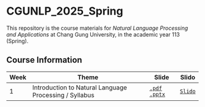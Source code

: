 # CGUNLP_2025_Spring

This repository is the course materials for *Natural Language Processing and Applications* at Chang Gung University, in the academic year 113 (Spring).

## Course Information
| Week | Theme | Slide | Slido |
| --- | --- | --- | --- |
|1| Introduction to Natural Language Processing / Syllabus | [`.pdf`](./slides/NLP_intro_0217.pdf) [`.pptx`](./slides/NLP_intro_0217.pptx) | [`Slido`](https://app.sli.do/event/pd5eZF7FvAQzuCXz7D46wQ) |